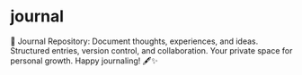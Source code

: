 # journal
📓 Journal Repository: Document thoughts, experiences, and ideas. Structured entries, version control, and collaboration. Your private space for personal growth. Happy journaling! 🖋️✨
